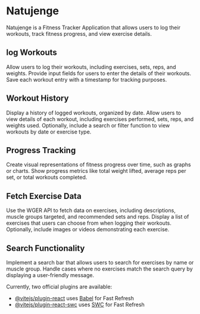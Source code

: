 # Natujenge

Natujenge is a Fitness Tracker Application that allows users to log their workouts, track fitness progress, and view exercise details.

## log Workouts
Allow users to log their workouts, including exercises, sets, reps, and weights.
Provide input fields for users to enter the details of their workouts.
Save each workout entry with a timestamp for tracking purposes.

## Workout History
Display a history of logged workouts, organized by date.
Allow users to view details of each workout, including exercises performed, sets, reps, and weights used.
Optionally, include a search or filter function to view workouts by date or exercise type.

## Progress Tracking
Create visual representations of fitness progress over time, such as graphs or charts.
Show progress metrics like total weight lifted, average reps per set, or total workouts completed.

## Fetch Exercise Data
Use the WGER API to fetch data on exercises, including descriptions, muscle groups targeted, and recommended sets and reps.
Display a list of exercises that users can choose from when logging their workouts.
Optionally, include images or videos demonstrating each exercise.

## Search Functionality 
Implement a search bar that allows users to search for exercises by name or muscle group.
Handle cases where no exercises match the search query by displaying a user-friendly message.


Currently, two official plugins are available:

- [@vitejs/plugin-react](https://github.com/vitejs/vite-plugin-react/blob/main/packages/plugin-react/README.md) uses [Babel](https://babeljs.io/) for Fast Refresh
- [@vitejs/plugin-react-swc](https://github.com/vitejs/vite-plugin-react-swc) uses [SWC](https://swc.rs/) for Fast Refresh
